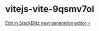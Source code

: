 # vitejs-vite-9qsmv7ol

[Edit in StackBlitz next generation editor ⚡️](https://stackblitz.com/~/github.com/eltigerchino/vitejs-vite-9qsmv7ol)